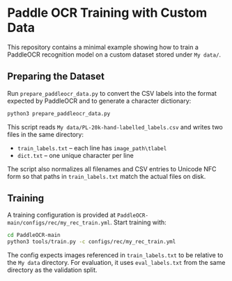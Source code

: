 # Paddle OCR Training with Custom Data

This repository contains a minimal example showing how to train a PaddleOCR
recognition model on a custom dataset stored under `My data/`.

## Preparing the Dataset

Run `prepare_paddleocr_data.py` to convert the CSV labels into the format
expected by PaddleOCR and to generate a character dictionary:

```bash
python3 prepare_paddleocr_data.py
```

This script reads `My data/PL-20k-hand-labelled_labels.csv` and writes two files
in the same directory:

- `train_labels.txt` – each line has `image_path\tlabel`
- `dict.txt` – one unique character per line

The script also normalizes all filenames and CSV entries to Unicode NFC form so
that paths in `train_labels.txt` match the actual files on disk.

## Training

A training configuration is provided at
`PaddleOCR-main/configs/rec/my_rec_train.yml`. Start training with:

```bash
cd PaddleOCR-main
python3 tools/train.py -c configs/rec/my_rec_train.yml
```

The config expects images referenced in `train_labels.txt` to be relative to the
`My data` directory. For evaluation, it uses `eval_labels.txt` from the same
directory as the validation split.
